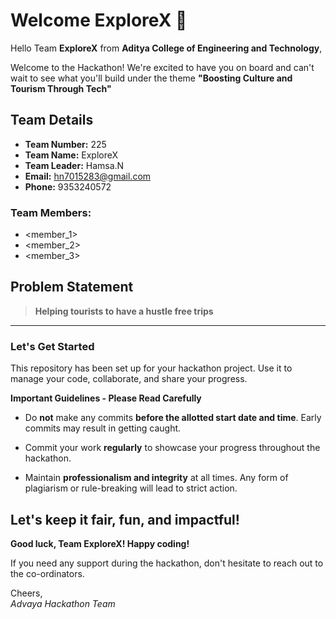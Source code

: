 # Welcome ExploreX 👋

Hello Team **ExploreX** from **Aditya College of Engineering and Technology**,

Welcome to the Hackathon! We're excited to have you on board and can't wait to see what you'll build under the theme **"Boosting Culture and Tourism Through Tech"** 

## Team Details

- **Team Number:** 225  
- **Team Name:** ExploreX
- **Team Leader:** Hamsa.N  
- **Email:** hn7015283@gmail.com  
- **Phone:** 9353240572  

### Team Members:
- <member_1> 
- <member_2> 
- <member_3> 

## Problem Statement

> **Helping tourists to have a hustle free trips**

---

### Let's Get Started 

This repository has been set up for your hackathon project. Use it to manage your code, collaborate, and share your progress.

**Important Guidelines - Please Read Carefully**

- Do **not** make any commits **before the allotted start date and time**. Early commits may result in getting caught.
- Commit your work **regularly** to showcase your progress throughout the hackathon.

- Maintain **professionalism and integrity** at all times. Any form of plagiarism or rule-breaking will lead to strict action.

Let's keep it fair, fun, and impactful! 
---

**Good luck, Team ExploreX! Happy coding!**

If you need any support during the hackathon, don't hesitate to reach out to the co-ordinators.

Cheers,  
_Advaya Hackathon Team_